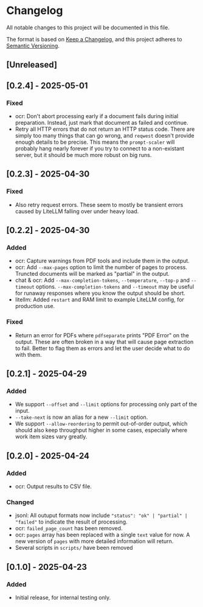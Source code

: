 # Changelog

All notable changes to this project will be documented in this file.

The format is based on [Keep a Changelog](https://keepachangelog.com/en/1.1.0/), and this project adheres to [Semantic Versioning](https://semver.org/spec/v2.0.0.html).

## [Unreleased]


## [0.2.4] - 2025-05-01

### Fixed

- ocr: Don't abort processing early if a document fails during initial preparation. Instead, just mark that document as failed and continue.
- Retry all HTTP errors that do not return an HTTP status code. There are simply too many things that can go wrong, and `reqwest` doesn't provide enough details to be precise. This means the `prompt-scaler` will probably hang nearly forever if you try to connect to a non-existant server, but it should be much more robust on big runs.

## [0.2.3] - 2025-04-30

### Fixed

- Also retry request errors. These seem to mostly be transient errors caused by LiteLLM falling over under heavy load.

## [0.2.2] - 2025-04-30

### Added

- ocr: Capture warnings from PDF tools and include them in the output.
- ocr: Add `--max-pages` option to limit the number of pages to process. Truncted documents will be marked as "partial" in the output.
- chat & ocr: Add `--max-completion-tokens`, `--temperature`, `--top-p` and `--timeout` options. `--max-completion-tokens` and `--timeout` may be useful for runaway responses where you know the output should be short.
- litellm: Added `restart` and RAM limit to example LiteLLM config, for production use.

### Fixed

- Return an error for PDFs where `pdfseparate` prints "PDF Error" on the output. These are often broken in a way that will cause page extraction to fail. Better to flag them as errors and let the user decide what to do with them.

## [0.2.1] - 2025-04-29

### Added

- We support `--offset` and `--limit` options for processing only part of the input.
- `--take-next` is now an alias for a new `--limit` option.
- We support `--allow-reordering` to permit out-of-order output, which should also keep throughput higher in some cases, especially where work item sizes vary greatly.

## [0.2.0] - 2025-04-24

### Added

- ocr: Output results to CSV file.

### Changed

- jsonl: All outuput formats now include `"status": "ok" | "partial" | "failed"` to indicate the result of processing.
- ocr: `failed_page_count` has been removed.
- ocr: `pages` array has been replaced with a single `text` value for now. A new version of `pages` with more detailed information will return.
- Several scripts in `scripts/` have been removed

## [0.1.0] - 2025-04-23

### Added

- Initial release, for internal testing only.

